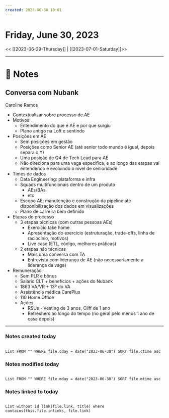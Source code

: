 ```yaml
---
created: 2023-06-30 10:01
---
```


# Friday, June 30, 2023

<< [[2023-06-29-Thursday]] | [[2023-07-01-Saturday]]>>

---

# 📝 Notes
## Conversa com Nubank
Caroline Ramos

- Contextualizar sobre processo de AE
- Motivos
	- Entendimento do que é AE e por que surgiu
	- Plano antigo na Loft e sentindo 
- Posições em AE
	- Sem posições em gestão
	- Posições como Senior AE (até senior todo mundo é igual, depois separa o Y)
	- Uma posição de Q4 de Tech Lead para AE
	- Não direciona para uma vaga específica, e ao longo das etapas vai entendendo e evoluindo o nível de senioridade
- Times de dados
	- Data Engineering: plataforma e infra
	- Squads multifuncionais dentro de um produto
		- AEs/BAs
		- etc
	- Escopo AE: manutenção e construção da pipeline até disponibilização dos dados em visualizações
	- Plano de carreira bem definido
- Etapas do processo
	- 3 etapas técnicas (com outras pessoas AEs)
		- Exercício take home
		- Apresentação do exercício (estruturação, trade-offs, linha de raciocínio, motivos)
		- Live case (ETL, código, melhores práticas)
	- 2 etapas não técnicas
		- Mais uma conversa com TA
		- Entrevista com liderança de AE (não necessariamente a liderança da vaga)
- Remuneração
	- Sem PLR e bônus
	- Salário CLT + benefícios + ações do Nubank
	- 1863 VA/VR + 13º do VA
	- Assistência médica CarePlus
	- 110 Home Office
	- Ações
		- RSUs - Vesting de 3 anos, Cliff de 1 ano
		- Refreshers ao longo do tempo (no geral pelo menos 1 ano de casa depois)

---

### Notes created today

```dataview

List FROM "" WHERE file.cday = date("2023-06-30") SORT file.ctime asc

```

### Notes modified today

```dataview

List FROM "" WHERE file.mday = date("2023-06-30") SORT file.mtime asc

```

### Notes linked to today

```dataview 

List without id link(file.link, title) where contains(this.file.inlinks, file.link)

```
